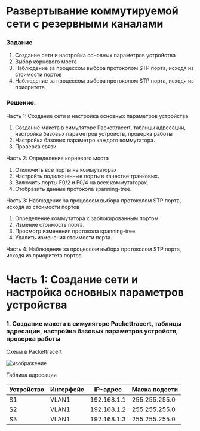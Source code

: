 # **Развертывание коммутируемой сети с резервными каналами**

### **Задание**
1. Создание сети и настройка основных параметров устройства
2. Выбор корневого моста
3. Наблюдение за процессом выбора протоколом STP порта, исходя из стоимости портов
4. Наблюдение за процессом выбора протоколом STP порта, исходя из приоритета 

### **Решение:**
Часть 1: Создание сети и настройка основных параметров устройства
1. Создание макета в симуляторе Packettracert, таблицы адресации, настройка базовых параметров устройств, проверка работы
2. Настройка базовых параметро каждого коммутатора.
3. Проверка связи.

Часть 2: Определение корневого моста
1. Отключить все порты на коммутаторах
2. Настройть подключенные порты в качестве транковых.
3. Включить порты F0/2 и F0/4 на всех коммутаторах.
4. Отобразить данные протокола spanning-tree.

Часть 3:	Наблюдение за процессом выбора протоколом STP порта, исходя из стоимости портов
1. Определение коммутатора с заблокированным портом.
2. Измение стоимость порта.
3. Просмотр изменения протокола spanning-tree.
4. Удалить изменения стоимости порта.

Часть 4:	Наблюдение за процессом выбора протоколом STP порта, исходя из приоритета портов

# **Часть 1: Создание сети и настройка основных параметров устройства**

### **1. Создание макета в симуляторе Packettracert, таблицы адресации, настройка базовых параметров устройств, проверка работы**

Схема в Packettracert

![изображение](https://user-images.githubusercontent.com/39755453/110939747-b4952a00-8357-11eb-9ef4-b626c2c6f589.png)

Таблица адресации

|  Устройство  | Интерфейс | IP-адрес      | Маска подсети   |
|--------------|-----------|---------------|-----------------|
| S1           | VLAN1     | 192.168.1.1   | 255.255.255.0   |
| S2           | VLAN1     | 192.168.1.2   | 255.255.255.0   |
| S3           | VLAN1     | 192.168.1.3   | 255.255.255.0   |


